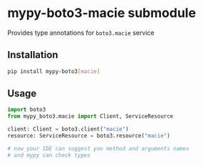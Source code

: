# mypy-boto3-macie submodule

Provides type annotations for `boto3.macie` service

## Installation

```bash
pip install mypy-boto3[macie]
```

## Usage

```python
import boto3
from mypy_boto3.macie import Client, ServiceResource

client: Client = boto3.client("macie")
resource: ServiceResource = boto3.resource("macie")

# now your IDE can suggest you method and arguments names
# and mypy can check types
```

